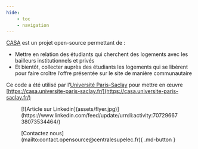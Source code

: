 ```yaml
---
hide:
    - toc
    - navigation
---
```


[CASA](https://github.com/CentraleSupelec/casa) est un projet open-source permettant de :

-   Mettre en relation des étudiants qui cherchent des logements avec les bailleurs institutionnels et privés
-   Et bientôt, collecter auprès des étudiants les logements qui se libèrent pour faire croître l’offre présentée sur le site de manière communautaire

Ce code a été utilisé par l’[Université Paris-Saclay](https://www.universite-paris-saclay.fr/) pour mettre en œuvre [https://casa.universite-paris-saclay.fr/](https://casa.universite-paris-saclay.fr/)

<figure markdown>
  [![Article sur Linkedin](assets/flyer.jpg)](https://www.linkedin.com/feed/update/urn:li:activity:7072966738073534464/)
</figure>

<figure markdown>
  [Contactez nous](mailto:contact.opensource@centralesupelec.fr){ .md-button }
</figure>
